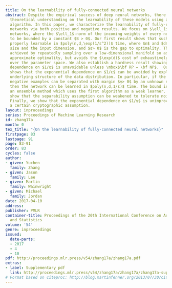 ```yaml
---
title: On the learnability of fully-connected neural networks
abstract: Despite the empirical success of deep neural networks, there is limited
  theoretical understanding on the learnability of these models using a polynomial-time
  algorithm. In this paper, we characterize the learnability of fully-connected neural
  networks via both positive and negative results. We focus on $\ell_1$-regularized
  networks, where the $\ell_1$-norm of the incoming weights of every neuron is assumed
  to be bounded by a constant $B > 0$. Our first result shows that such networks are
  properly learnable in $poly(n,d,\exp(1/ε^2))$ time, where $n$ and $d$ are the sample
  size and the input dimension, and $ε> 0$ is the gap to optimality. The bound is
  achieved by repeatedly sampling over a low-dimensional manifold so as to ensure
  approximate optimality, but avoids the $\exp(d)$ cost of exhaustively searching
  over the parameter space. We also establish a hardness result showing that the exponential
  dependence on $1/ε$ is unavoidable unless \mbox$\bf RP = \bf NP$.  Our second result
  shows that the exponential dependence on $1/ε$ can be avoided by exploiting the
  underlying structure of the data distribution. In particular, if the positive and
  negative examples can be separated with margin $γ> 0$ by an unknown neural network,
  then the network can be learned in $poly(n,d,1/ε)$ time. The bound is achieved by
  an ensemble method which uses the first algorithm as a weak learner. We further
  show that the separability assumption can be weakened to tolerate noisy labels.
  Finally, we show that the exponential dependence on $1/γ$ is unimprovable under
  a certain cryptographic assumption.
layout: inproceedings
series: Proceedings of Machine Learning Research
id: zhang17a
month: 0
tex_title: "{On the learnability of fully-connected neural networks}"
firstpage: 83
lastpage: 91
page: 83-91
order: 83
cycles: false
author:
- given: Yuchen
  family: Zhang
- given: Jason
  family: Lee
- given: Martin
  family: Wainwright
- given: Michael
  family: Jordan
date: 2017-04-10
address: 
publisher: PMLR
container-title: Proceedings of the 20th International Conference on Artificial Intelligence
  and Statistics
volume: '54'
genre: inproceedings
issued:
  date-parts:
  - 2017
  - 4
  - 10
pdf: http://proceedings.mlr.press/v54/zhang17a/zhang17a.pdf
extras:
- label: Supplementary pdf
  link: http://proceedings.mlr.press/v54/zhang17a/zhang17a/zhang17a-supp.pdf
# Format based on citeproc: http://blog.martinfenner.org/2013/07/30/citeproc-yaml-for-bibliographies/
---
```

